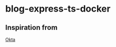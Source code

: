 # blog-express-ts-docker

## Inspiration from
[Okta](https://developer.okta.com/blog/2018/11/15/node-express-typescript)
